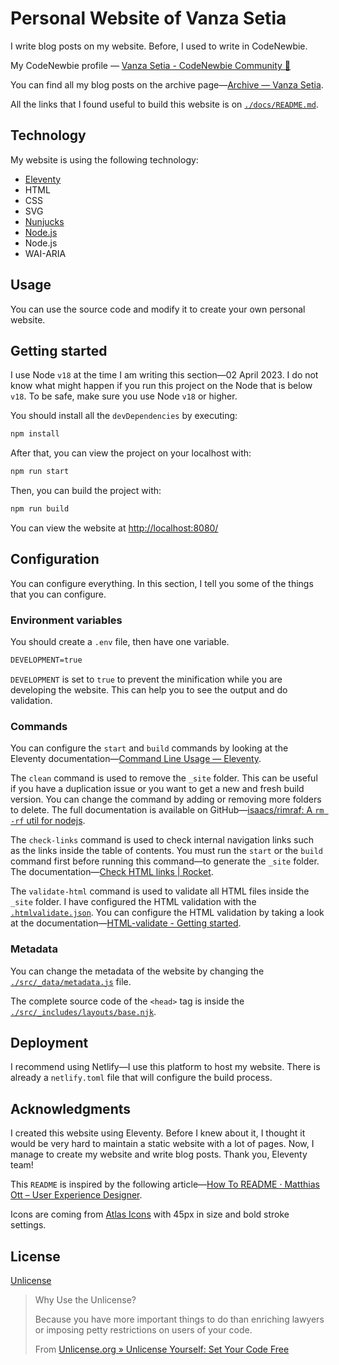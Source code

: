 # Personal Website of Vanza Setia

I write blog posts on my website. Before, I used to write in CodeNewbie.

My CodeNewbie profile — [Vanza Setia - CodeNewbie Community 🌱](https://community.codenewbie.org/vanzasetia)

You can find all my blog posts on the archive page—[Archive — Vanza Setia](https://vanzasetia.site/archive/).

All the links that I found useful to build this website is on [`./docs/README.md`](./docs/README.md).

## Technology

My website is using the following technology:

- [Eleventy](https://www.11ty.dev/)
- HTML
- CSS
- SVG
- [Nunjucks](https://mozilla.github.io/nunjucks/)
- [Node.js](https://nodejs.org/en/)
- Node.js
- WAI-ARIA

## Usage

You can use the source code and modify it to create your own personal website.

## Getting started

I use Node `v18` at the time I am writing this section—02 April 2023. I do not know what might happen if you run this project on the Node that is below `v18`. To be safe, make sure you use Node `v18` or higher.

You should install all the `devDependencies` by executing:

```bash
npm install
```

After that, you can view the project on your localhost with:

```bash
npm run start
```

Then, you can build the project with:

```bash
npm run build
```

You can view the website at [http://localhost:8080/](http://localhost:8080/)

## Configuration

You can configure everything. In this section, I tell you some of the things that you can configure.

### Environment variables

You should create a `.env` file, then have one variable.

```txt
DEVELOPMENT=true
```

`DEVELOPMENT` is set to `true` to prevent the minification while you are developing the website. This can help you to see the output and do validation.

### Commands

You can configure the `start` and `build` commands by looking at the Eleventy documentation—[Command Line Usage — Eleventy](https://www.11ty.dev/docs/usage/).

The `clean` command is used to remove the `_site` folder. This can be useful if you have a duplication issue or you want to get a new and fresh build version. You can change the command by adding or removing more folders to delete. The full documentation is available on GitHub—[isaacs/rimraf: A `rm -rf` util for nodejs](https://github.com/isaacs/rimraf).

The `check-links` command is used to check internal navigation links such as the links inside the table of contents. You must run the `start` or the `build` command first before running this command—to generate the `_site` folder. The documentation—[Check HTML links | Rocket](https://rocket.modern-web.dev/tools/check-html-links/overview/).

The `validate-html` command is used to validate all HTML files inside the `_site` folder. I have configured the HTML validation with the [`.htmlvalidate.json`](./.htmlvalidate.json). You can configure the HTML validation by taking a look at the documentation—[HTML-validate - Getting started](https://html-validate.org/usage/index.html).

### Metadata

You can change the metadata of the website by changing the [`./src/_data/metadata.js`](./src/_data/metadata.js) file.

The complete source code of the `<head>` tag is inside the [`./src/_includes/layouts/base.njk`](./src/_includes/layouts/base.njk).

## Deployment

I recommend using Netlify—I use this platform to host my website. There is already a `netlify.toml` file that will configure the build process.

## Acknowledgments

I created this website using Eleventy. Before I knew about it, I thought it would be very hard to maintain a static website with a lot of pages. Now, I manage to create my website and write blog posts. Thank you, Eleventy team!

This `README` is inspired by the following article—[How To README · Matthias Ott – User Experience Designer](https://matthiasott.com/notes/how-to-readme).

Icons are coming from [Atlas Icons](https://atlasicons.vectopus.com/) with 45px in size and bold stroke settings.

## License

[Unlicense](./UNLICENSE)

> Why Use the Unlicense?
>
> Because you have more important things to do than enriching lawyers or imposing petty restrictions on users of your code.
>
> From [Unlicense.org » Unlicense Yourself: Set Your Code Free](https://unlicense.org/)

